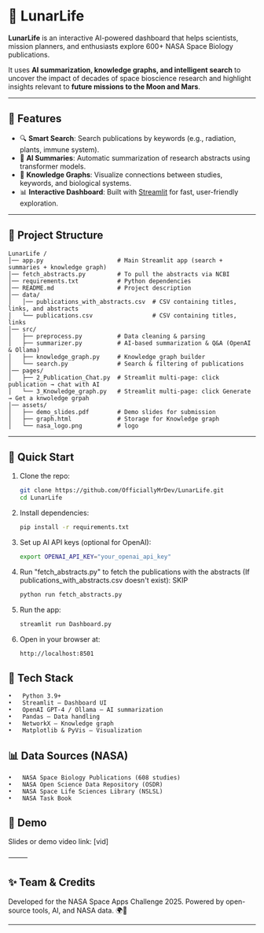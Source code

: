 # 🚀 LunarLife

**LunarLife** is an interactive AI-powered dashboard that helps scientists, mission planners, and enthusiasts explore 600+ NASA Space Biology publications.

It uses **AI summarization, knowledge graphs, and intelligent search** to uncover the impact of decades of space bioscience research and highlight insights relevant to **future missions to the Moon and Mars**.

---

## 🌌 Features

- 🔍 **Smart Search**: Search publications by keywords (e.g., radiation, plants, immune system).
- 📝 **AI Summaries**: Automatic summarization of research abstracts using transformer models.
- 🧠 **Knowledge Graphs**: Visualize connections between studies, keywords, and biological systems.
- 📊 **Interactive Dashboard**: Built with [Streamlit](https://streamlit.io) for fast, user-friendly exploration.

---

## 📂 Project Structure

```
LunarLife /
│── app.py                     # Main Streamlit app (search + summaries + knowledge graph)
│── fetch_abstracts.py         # To pull the abstracts via NCBI
│── requirements.txt           # Python dependencies
│── README.md                  # Project description
│── data/
│   │── publications_with_abstracts.csv  # CSV containing titles, links, and abstracts
│   └── publications.csv                 # CSV containing titles, links
│── src/
│   ├── preprocess.py          # Data cleaning & parsing
│   ├── summarizer.py          # AI-based summarization & Q&A (OpenAI & Ollama)
│   ├── knowledge_graph.py     # Knowledge graph builder
│   └── search.py              # Search & filtering of publications
│── pages/
│   ├── 2_Publication_Chat.py  # Streamlit multi-page: click publication → chat with AI
│   └── 3_Knowledge_graph.py   # Streamlit multi-page: click Generate → Get a knwoledge grpah
│── assets/
│   ├── demo_slides.pdf        # Demo slides for submission
│   ├── graph.html             # Storage for Knowledge graph
│   └── nasa_logo.png          # logo

```

---

## 🚀 Quick Start

1. Clone the repo:

   ```bash
   git clone https://github.com/OfficiallyMrDev/LunarLife.git
   cd LunarLife
   ```

2. Install dependencies:

   ```bash
   pip install -r requirements.txt
   ```

3. Set up AI API keys (optional for OpenAI):

   ```bash
   export OPENAI_API_KEY="your_openai_api_key"
   ```

4. Run "fetch_abstracts.py" to fetch the publications with the abstracts (If publications_with_abstracts.csv doesn't exist): SKIP

   ```bash
   python run fetch_abstracts.py
   ```

5. Run the app:

   ```bash
   streamlit run Dashboard.py
   ```

6. Open in your browser at:
   ```bash
   http://localhost:8501
   ```

## 🔧 Tech Stack

    •	Python 3.9+
    •	Streamlit – Dashboard UI
    •	OpenAI GPT-4 / Ollama – AI summarization
    •	Pandas – Data handling
    •	NetworkX – Knowledge graph
    •	Matplotlib & PyVis – Visualization

## 📊 Data Sources (NASA)

    •	NASA Space Biology Publications (608 studies)
    •	NASA Open Science Data Repository (OSDR)
    •	NASA Space Life Sciences Library (NSLSL)
    •	NASA Task Book

## 🎥 Demo

Slides or demo video link: [vid]

⸻

## ✨ Team & Credits

Developed for the NASA Space Apps Challenge 2025.
Powered by open-source tools, AI, and NASA data. 🌍🚀

---
